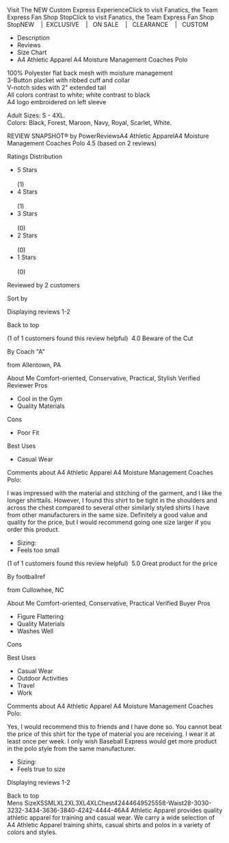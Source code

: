Visit The NEW Custom Express ExperienceClick to visit Fanatics, the Team Express
Fan Shop StopClick to visit Fanatics, the Team Express Fan Shop StopNEW    |  EXCLUSIVE
   |   ON SALE    |   CLEARANCE    |   CUSTOM   
-  Description
-  Reviews
-  Size Chart
-  A4 Athletic Apparel
A4 Moisture Management Coaches Polo  

100% Polyester flat back mesh with moisture management  
3-Button placket with ribbed cuff and collar  
V-notch sides with 2" extended tail  
All colors contrast to white; white contrast to black  
A4 logo embroidered on left sleeve  

Adult Sizes: S - 4XL.  
Colors: Black, Forest, Maroon, Navy, Royal, Scarlet, White.  


REVIEW SNAPSHOT®
by PowerReviewsA4 Athletic ApparelA4 Moisture Management Coaches Polo 4.5
(based on 2 reviews)

Ratings Distribution

-   5 Stars  
   
	(1)  
-   4 Stars  
   
	(1)  
-   3 Stars  
   
	(0)  
-   2 Stars  
   
	(0)  
-   1 Stars  
   
	(0)  

Reviewed by 2 customers

Sort by

Displaying reviews 1-2

Back to top

(1 of 1 customers found this review helpful)
 4.0
Beware of the Cut

By Coach "A"

from Allentown, PA

About Me Comfort-oriented, Conservative, Practical, Stylish
Verified Reviewer
Pros

- Cool in the Gym
- Quality Materials

Cons

- Poor Fit

Best Uses

- Casual Wear

Comments about A4 Athletic Apparel A4 Moisture Management Coaches Polo:

I was impressed with the material and stitching of the garment, and I like the longer
shirttails. However, I found this shirt to be tight in the shoulders and across the
chest compared to several other similarly styled shirts I have from other manufacturers
in the same size. Definitely a good value and quality for the price, but I would
recommend going one size larger if you order this product.

- Sizing:
- Feels too small

(1 of 1 customers found this review helpful)
 5.0
Great product for the price

By footballref

from Cullowhee, NC

About Me Comfort-oriented, Conservative, Practical
Verified Buyer
Pros

- Figure Flattering
- Quality Materials
- Washes Well

Cons

Best Uses  
- Casual Wear
- Outdoor Activities
- Travel
- Work


Comments about A4 Athletic Apparel A4 Moisture Management Coaches Polo:  

Yes, I would recommend this to friends and I have done so. You cannot beat the price
of this shirt for the type of material you are receiving. I wear it at least once
per week. I only wish Baseball Express would get more product in the polo style from
the same manufacturer.  

- Sizing:
- Feels true to size


Displaying reviews 1-2  

Back to top  
Mens SizeXSSMLXL2XL3XL4XLChest42444649525558-Waist28-3030-3232-3434-3636-3840-4242-4444-46A4
Athletic Apparel provides quality athletic apparel for training and casual wear.
We carry a wide selection of A4 Athletic Apparel training shirts, casual shirts and
polos in a variety of colors and styles.
